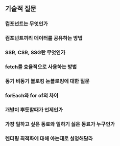 ## 기술적 질문

### 컴포넌트는 무엇인가

### 컴포넌트끼리 데이터를 공유하는 방법

### SSR, CSR, SSG란 무엇인가

### fetch를 효율적으로 사용하는 방법

### 동기 비동기 블로킹 논블로킹에 대한 질문

### forEach와 for of의 차이

### 개발이 뿌듯할때가 언제인가

### 가장 일하고 싶은 동료와 일하기 싫은 동료가 누구인가

### 렌더링 최적화에 대해 아는대로 설명해달라
